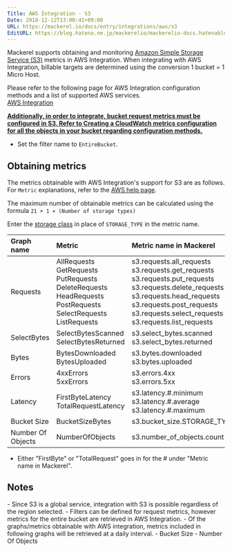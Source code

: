 ```yaml
---
Title: AWS Integration - S3
Date: 2018-12-12T13:00:41+09:00
URL: https://mackerel.io/docs/entry/integrations/aws/s3
EditURL: https://blog.hatena.ne.jp/mackerelio/mackerelio-docs.hatenablog.mackerel.io/atom/entry/10257846132683814516
---
```


Mackerel supports obtaining and monitoring <a href="https://aws.amazon.com/s3/" target="_blank">Amazon Simple Storage Service (S3)</a> metrics in AWS Integration. When integrating with AWS Integration, billable targets are determined using the conversion 1 bucket = 1 Micro Host.

Please refer to the following page for AWS Integration configuration methods and a list of supported AWS services.<br>
<a href="https://mackerel.io/docs/entry/integrations/aws">AWS Integration</a>

<b><u>Additionally, in order to integrate, bucket request metrics must be configured in S3.
Refer to <a href="https://docs.aws.amazon.com/en_us/AmazonS3/latest/userguide/configure-request-metrics-bucket.html">Creating a CloudWatch metrics configuration for all the objects in your bucket</a> regarding configuration methods.</u></b><br>

- Set the filter name to `EntireBucket`.

## Obtaining metrics
The metrics obtainable with AWS Integration's support for S3 are as follows. For `Metric` explanations, refer to the <a href="https://docs.aws.amazon.com/us_en/AmazonS3/latest/dev/cloudwatch-monitoring.html" target="_blank">AWS help page</a>.

The maximum number of obtainable metrics can be calculated using the formula `21 + 1 × (Number of storage types)`

Enter the <a href="https://docs.aws.amazon.com/AmazonS3/latest/dev/storage-class-intro.html" target="_blank">storage class</a> in place of `STORAGE_TYPE` in the metric name. 

|Graph name|Metric|Metric name in Mackerel|Unit|Statistics|
|:--|:--|:--|:--|:--|
|Requests|AllRequests<br>GetRequests<br>PutRequests<br>DeleteRequests<br>HeadRequests<br>PostRequests<br>SelectRequests<br>ListRequests|s3.requests.all_requests<br>s3.requests.get_requests<br>s3.requests.put_requests<br>s3.requests.delete_requests<br>s3.requests.head_requests<br>s3.requests.post_requests<br>s3.requests.select_requests<br>s3.requests.list_requests|integer|Sum|
|SelectBytes|SelectBytesScanned<br>SelectBytesReturned|s3.select_bytes.scanned<br>s3.select_bytes.returned|bytes|Sum|
|Bytes|BytesDownloaded<br>BytesUploaded|s3.bytes.downloaded<br>s3.bytes.uploaded|bytes|Sum|
|Errors|4xxErrors<br>5xxErrors|s3.errors.4xx<br>s3.errors.5xx|integer|Sum|
|Latency|FirstByteLatency<br>TotalRequestLatency|s3.latency.#.minimum<br>s3.latency.#.average<br>s3.latency.#.maximum|float|Minimum<br>Average<br>Maximum|
|Bucket Size|BucketSizeBytes|s3.bucket_size.STORAGE_TYPE|bytes|Average|
|Number Of Objects|NumberOfObjects|s3.number_of_objects.count|float|Average|

- Either "FirstByte" or "TotalRequest" goes in for the # under "Metric name in Mackerel".

<h2 id="notes">Notes</h2>
- Since S3 is a global service, integration with S3 is possible regardless of the region selected.
- Filters can be defined for request metrics, however metrics for the entire bucket are retrieved in AWS Integration.
- Of the graphs/metrics obtainable with AWS integration, metrics included in following graphs will be retrieved at a daily interval.
    - Bucket Size
    - Number Of Objects
